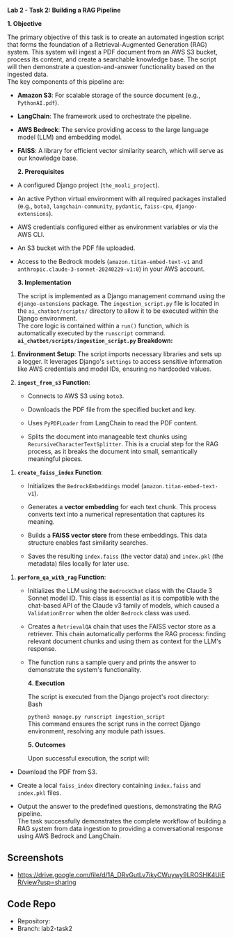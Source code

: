 **Lab 2 - Task 2: Building a RAG Pipeline**  
  
  
**1. Objective**  
  
The primary objective of this task is to create an automated ingestion
script that forms the foundation of a Retrieval-Augmented Generation
(RAG) system. This system will ingest a PDF document from an AWS S3
bucket, process its content, and create a searchable knowledge base. The
script will then demonstrate a question-and-answer functionality based
on the ingested data.  
The key components of this pipeline are:

- **Amazon S3**: For scalable storage of the source document (e.g.,
  `PythonAI.pdf`).

- **LangChain**: The framework used to orchestrate the pipeline.

- **AWS Bedrock**: The service providing access to the large language
  model (LLM) and embedding model.

- **FAISS**: A library for efficient vector similarity search, which
  will serve as our knowledge base.  
    
  **2. Prerequisites**  

<!-- -->

- A configured Django project (`the_mooli_project`).

- An active Python virtual environment with all required packages
  installed (e.g., `boto3`, `langchain-community`, `pydantic`,
  `faiss-cpu`, `django-extensions`).

- AWS credentials configured either as environment variables or via the
  AWS CLI.

- An S3 bucket with the PDF file uploaded.

- Access to the Bedrock models (`amazon.titan-embed-text-v1` and
  `anthropic.claude-3-sonnet-20240229-v1:0`) in your AWS account.  
    
  **3. Implementation**  
    
  The script is implemented as a Django management command using the
  `django-extensions` package. The `ingestion_script.py` file is located
  in the `ai_chatbot/scripts/` directory to allow it to be executed
  within the Django environment.  
  The core logic is contained within a `run()` function, which is
  automatically executed by the `runscript` command.  
  **`ai_chatbot/scripts/ingestion_script.py` Breakdown:**

1.  **Environment Setup**: The script imports necessary libraries and
    sets up a logger. It leverages Django\'s `settings` to access
    sensitive information like AWS credentials and model IDs, ensuring
    no hardcoded values.

2.  **`ingest_from_s3` Function**:

    - Connects to AWS S3 using `boto3`.

    - Downloads the PDF file from the specified bucket and key.

    - Uses `PyPDFLoader` from LangChain to read the PDF content.

    - Splits the document into manageable text chunks using
      `RecursiveCharacterTextSplitter`. This is a crucial step for the
      RAG process, as it breaks the document into small, semantically
      meaningful pieces.

<!-- -->

1.  **`create_faiss_index` Function**:

    - Initializes the `BedrockEmbeddings` model
      (`amazon.titan-embed-text-v1`).

    - Generates a **vector embedding** for each text chunk. This process
      converts text into a numerical representation that captures its
      meaning.

    - Builds a **FAISS vector store** from these embeddings. This data
      structure enables fast similarity searches.

    - Saves the resulting `index.faiss` (the vector data) and
      `index.pkl` (the metadata) files locally for later use.

<!-- -->

1.  **`perform_qa_with_rag` Function**:

    - Initializes the LLM using the `BedrockChat` class with the Claude
      3 Sonnet model ID. This class is essential as it is compatible
      with the chat-based API of the Claude v3 family of models, which
      caused a `ValidationError` when the older `Bedrock` class was
      used.

    - Creates a `RetrievalQA` chain that uses the FAISS vector store as
      a retriever. This chain automatically performs the RAG process:
      finding relevant document chunks and using them as context for the
      LLM\'s response.

    - The function runs a sample query and prints the answer to
      demonstrate the system\'s functionality.  
        
      **4. Execution**  
        
      The script is executed from the Django project\'s root
      directory:  
      Bash  
        
      `python3 manage.py runscript ingestion_script`  
      This command ensures the script runs in the correct Django
      environment, resolving any module path issues.  
        
      **5. Outcomes**  
        
      Upon successful execution, the script will:

- Download the PDF from S3.

- Create a local `faiss_index` directory containing `index.faiss` and
  `index.pkl` files.

- Output the answer to the predefined questions, demonstrating the RAG
  pipeline.  
  The task successfully demonstrates the complete workflow of building a
  RAG system from data ingestion to providing a conversational response
  using AWS Bedrock and LangChain.

## Screenshots
- https://drive.google.com/file/d/1A_DRvGutLv7ikyCWuywy9LROSHK4UiER/view?usp=sharing

## Code Repo
- Repository: 
- Branch: lab2-task2
